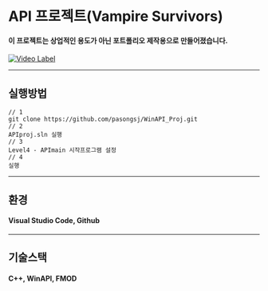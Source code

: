 # API 프로젝트(Vampire Survivors)

#### 이 프로젝트는 상업적인 용도가 아닌 포트폴리오 제작용으로 만들어졌습니다.

[![Video Label](http://img.youtube.com/vi/lretIdeI5z4/0.jpg)](https://youtu.be/lretIdeI5z4?t=0s)

---
## 실행방법

```
// 1
git clone https://github.com/pasongsj/WinAPI_Proj.git
// 2
APIproj.sln 실행
// 3
Level4 - APImain 시작프로그램 설정
// 4
실행
```
---
## 환경
#### Visual Studio Code, Github
---
## 기술스택
#### C++, WinAPI, FMOD
